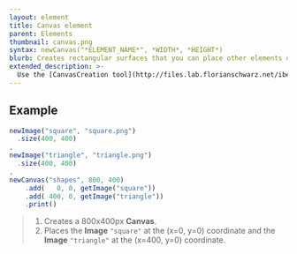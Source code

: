 ```yaml
---
layout: element
title: Canvas element
parent: Elements
thumbnail: canvas.png
syntax: newCanvas("*ELEMENT_NAME*", *WIDTH*, *HEIGHT*)
blurb: Creates rectangular surfaces that you can place other elements onto.
extended_description: >- 
  Use the [CanvasCreation tool](http://files.lab.florianschwarz.net/ibexfiles/CanvasCreation/) to help visualize **Canvas** layouts and generate code that you can use directly in a PCIbex experiment.
---
```


## Example
```javascript
newImage("square", "square.png")
  .size(400, 400)
,
newImage("triangle", "triangle.png")
  .size(400, 400)
,
newCanvas("shapes", 800, 400)
    .add(   0, 0, getImage("square"))
    .add( 400, 0, getImage("triangle"))
    .print()
```
> 1. Creates a 800x400px **Canvas**.
> 2. Places the **Image** `"square"` at the (x=0, y=0) coordinate and the **Image** `"triangle"` at the (x=400, y=0) coordinate.
